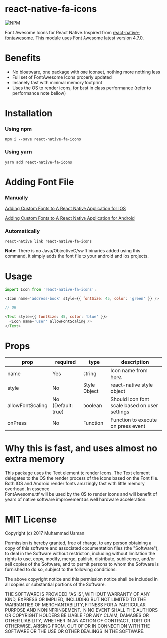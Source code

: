 # react-native-fa-icons

[![NPM](https://nodei.co/npm/react-native-fa-icons.png)](https://npmjs.org/package/react-native-fa-icons)


Font Awesome Icons for React Native. Inspired from [react-native-fontawesome](https://github.com/entria/react-native-fontawesome). This module uses Font Awesome latest version [4.7.0](http://fontawesome.io/assets/font-awesome-4.7.0.zip).


# Benefits
- No bloatware, one package with one iconset, nothing more nothing less
- Full set of FontAwesome Icons properly updated
- Insanely fast with minimal memory footprint
- Uses the OS to render icons, for best in class performance (refer to performance note bellow)


# Installation

### Using npm
`npm i --save react-native-fa-icons`

### Using yarn

`yarn add react-native-fa-icons`

# Adding Font File

### Manually

[Adding Custom Fonts to A React Native Application for IOS](https://medium.com/@dabit3/adding-custom-fonts-to-react-native-b266b41bff7f)

[Adding Custom Fonts to A React Native Application for Android](https://medium.com/@gattermeier/custom-fonts-in-react-native-for-android-b8a331a7d2a7)

### Automatically

`react-native link react-native-fa-icons`

**Note:** There is no Java/ObjectiveC/swift binaries added using this command, it simply adds the font file to your android and ios projects.



# Usage
```javascript
import Icon from 'react-native-fa-icons';

<Icon name='address-book' style={{ fontSize: 45, color: 'green' }} />

// OR

<Text style={{ fontSize: 45, color: 'blue' }}>
  <Icon name='user' allowFontScaling />
</Text>
```

# Props
| prop | required | type | description |
| ---- | ---- | ----| ---- |
| name | Yes | string | Icon name from [here](http://fontawesome.io/icons/). |
| style | No | Style Object | react-native style object |
| allowFontScaling | No (Default: true) | boolean | Should Icon font scale based on user settings |
| onPress | No | Function | Function to execute on press event |


# Why this is fast, and uses almost no extra memory
This package uses the Text element to render Icons. The Text element delegates
to the OS the render process of the icons based on the Font file.
Both IOS and Android render fonts amazingly fast with little memory overhead. In essence  
FontAwesome.ttf will be used by the OS to render icons and will benefit of years
of native software improvement as well hardware acceleration.

# MIT License

Copyright (c) 2017 Muhammad Usman

Permission is hereby granted, free of charge, to any person obtaining a copy
of this software and associated documentation files (the "Software"), to deal
in the Software without restriction, including without limitation the rights
to use, copy, modify, merge, publish, distribute, sublicense, and/or sell
copies of the Software, and to permit persons to whom the Software is
furnished to do so, subject to the following conditions:

The above copyright notice and this permission notice shall be included in all
copies or substantial portions of the Software.

THE SOFTWARE IS PROVIDED "AS IS", WITHOUT WARRANTY OF ANY KIND, EXPRESS OR
IMPLIED, INCLUDING BUT NOT LIMITED TO THE WARRANTIES OF MERCHANTABILITY,
FITNESS FOR A PARTICULAR PURPOSE AND NONINFRINGEMENT. IN NO EVENT SHALL THE
AUTHORS OR COPYRIGHT HOLDERS BE LIABLE FOR ANY CLAIM, DAMAGES OR OTHER
LIABILITY, WHETHER IN AN ACTION OF CONTRACT, TORT OR OTHERWISE, ARISING FROM,
OUT OF OR IN CONNECTION WITH THE SOFTWARE OR THE USE OR OTHER DEALINGS IN THE
SOFTWARE.

